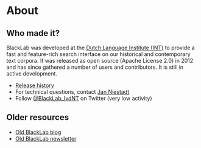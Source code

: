 # About

## Who made it?

BlackLab was developed at the [Dutch Language Institute (INT)](http://www.ivdnt.org/) to provide a fast and feature-rich search interface on our historical and contemporary text corpora. It was released as open source (Apache License 2.0) in 2012 and has since gathered a number of users and contributors. It is still in active development.

* [Release history](/development/changelog.md)
* For technical questions, contact [Jan Niestadt](mailto:jan.niestadt@ivdnt.org)
* Follow [@BlackLab_IvdNT](https://twitter.com/BlackLab_IvdNT) on Twitter (very low activity)

## Older resources

* [Old BlackLab blog](/development/archive/blog.md)
* [Old BlackLab newsletter](/development/archive/newsletter.md)
